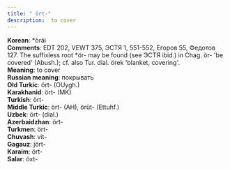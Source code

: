 ```yaml
---
title: " ört-"
description:  to cover
---
```


<strong>Korean</strong>:  *òrái<br>
<strong>Comments</strong>:  EDT 202, VEWT 375, ЭСТЯ 1, 551-552, Егоров 55, Федотов 127. The suffixless root *ör- may be found (see ЭСТЯ ibid.) in Chag. ör- 'be covered' (Abush.); cf. also Tur. dial. örek 'blanket, covering'.<br>
<strong>Meaning</strong>:  to cover<br>
<strong>Russian meaning</strong>:  покрывать<br>
<strong>Old Turkic</strong>:  ört- (OUygh.)<br>
<strong>Karakhanid</strong>:  ört- (MK)<br>
<strong>Turkish</strong>:  ört-<br>
<strong>Middle Turkic</strong>:  ört- (AH), örüt- (Ettuhf.)<br>
<strong>Uzbek</strong>:  ört- (dial.)<br>
<strong>Azerbaidzhan</strong>:  ört-<br>
<strong>Turkmen</strong>:  ört-<br>
<strong>Chuvash</strong>:  vit-<br>
<strong>Gagauz</strong>:  jört-<br>
<strong>Karaim</strong>:  ört-<br>
<strong>Salar</strong>:  öxt-<br>


